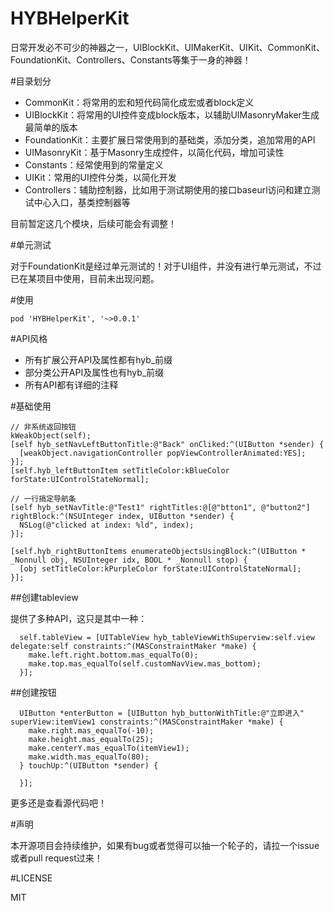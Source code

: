 # HYBHelperKit

日常开发必不可少的神器之一，UIBlockKit、UIMakerKit、UIKit、CommonKit、FoundationKit、Controllers、Constants等集于一身的神器！


#目录划分

* CommonKit：将常用的宏和短代码简化成宏或者block定义
* UIBlockKit：将常用的UI控件变成block版本，以辅助UIMasonryMaker生成最简单的版本
* FoundationKit：主要扩展日常使用到的基础类，添加分类，追加常用的API
* UIMasonryKit：基于Masonry生成控件，以简化代码，增加可读性
* Constants：经常使用到的常量定义
* UIKit：常用的UI控件分类，以简化开发
* Controllers：辅助控制器，比如用于测试期使用的接口baseurl访问和建立测试中心入口，基类控制器等

目前暂定这几个模块，后续可能会有调整！

#单元测试

对于FoundationKit是经过单元测试的！对于UI组件，并没有进行单元测试，不过已在某项目中使用，目前未出现问题。

#使用

```
pod 'HYBHelperKit', '~>0.0.1'
```

#API风格

* 所有扩展公开API及属性都有hyb_前缀
* 部分类公开API及属性也有hyb_前缀
* 所有API都有详细的注释

#基础使用

```
// 非系统返回按钮
kWeakObject(self);
[self hyb_setNavLeftButtonTitle:@"Back" onCliked:^(UIButton *sender) {
  [weakObject.navigationController popViewControllerAnimated:YES];
}];
[self.hyb_leftButtonItem setTitleColor:kBlueColor forState:UIControlStateNormal];

// 一行搞定导航条
[self hyb_setNavTitle:@"Test1" rightTitles:@[@"btton1", @"button2"] rightBlock:^(NSUInteger index, UIButton *sender) {
  NSLog(@"clicked at index: %ld", index);
}];

[self.hyb_rightButtonItems enumerateObjectsUsingBlock:^(UIButton * _Nonnull obj, NSUInteger idx, BOOL * _Nonnull stop) {
  [obj setTitleColor:kPurpleColor forState:UIControlStateNormal];
}];
```

##创建tableview

提供了多种API，这只是其中一种：

```
  self.tableView = [UITableView hyb_tableViewWithSuperview:self.view delegate:self constraints:^(MASConstraintMaker *make) {
    make.left.right.bottom.mas_equalTo(0);
    make.top.mas_equalTo(self.customNavView.mas_bottom);
  }];
```

##创建按钮

```
  UIButton *enterButton = [UIButton hyb_buttonWithTitle:@"立即进入" superView:itemView1 constraints:^(MASConstraintMaker *make) {
    make.right.mas_equalTo(-10);
    make.height.mas_equalTo(25);
    make.centerY.mas_equalTo(itemView1);
    make.width.mas_equalTo(80);
  } touchUp:^(UIButton *sender) {
    
  }];
```

更多还是查看源代码吧！

#声明

本开源项目会持续维护，如果有bug或者觉得可以抽一个轮子的，请拉一个issue或者pull request过来！

#LICENSE

MIT

